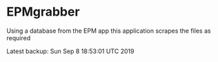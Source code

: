 # EPMgrabber
Using a database from the EPM app this application scrapes the files as required


Latest backup: Sun Sep 8 18:53:01 UTC 2019
